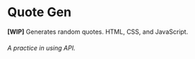 # Quote Gen
<strong>[WIP]</strong> Generates random quotes. HTML, CSS, and JavaScript.

<h6>A practice in using API.</h6>
